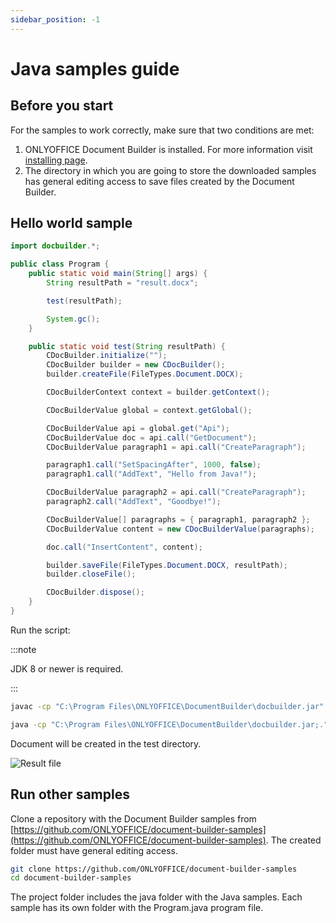 ```yaml
---
sidebar_position: -1
---
```


# Java samples guide

## Before you start

For the samples to work correctly, make sure that two conditions are met:

1. ONLYOFFICE Document Builder is installed. For more information visit [installing page](../get-started/installing.md).
2. The directory in which you are going to store the downloaded samples has general editing access to save files created by the Document Builder.

## Hello world sample

```java
import docbuilder.*;

public class Program {
    public static void main(String[] args) {
        String resultPath = "result.docx";

        test(resultPath);

        System.gc();
    }

    public static void test(String resultPath) {
        CDocBuilder.initialize("");
        CDocBuilder builder = new CDocBuilder();
        builder.createFile(FileTypes.Document.DOCX);

        CDocBuilderContext context = builder.getContext();

        CDocBuilderValue global = context.getGlobal();

        CDocBuilderValue api = global.get("Api");
        CDocBuilderValue doc = api.call("GetDocument");
        CDocBuilderValue paragraph1 = api.call("CreateParagraph");

        paragraph1.call("SetSpacingAfter", 1000, false);
        paragraph1.call("AddText", "Hello from Java!");

        CDocBuilderValue paragraph2 = api.call("CreateParagraph");
        paragraph2.call("AddText", "Goodbye!");

        CDocBuilderValue[] paragraphs = { paragraph1, paragraph2 };
        CDocBuilderValue content = new CDocBuilderValue(paragraphs);

        doc.call("InsertContent", content);

        builder.saveFile(FileTypes.Document.DOCX, resultPath);
        builder.closeFile();

        CDocBuilder.dispose();
    }
}
```

Run the script:

:::note

JDK 8 or newer is required.

:::

```sh
javac -cp "C:\Program Files\ONLYOFFICE\DocumentBuilder\docbuilder.jar" Program.java

java -cp "C:\Program Files\ONLYOFFICE\DocumentBuilder\docbuilder.jar;." Program
```

Document will be created in the test directory.

![Result file](/assets/images/docbuilder/java-result-file.png)

## Run other samples

Clone a repository with the Document Builder samples from [https://github.com/ONLYOFFICE/document-builder-samples](https://github.com/ONLYOFFICE/document-builder-samples). The created folder must have general editing access.

```bash
git clone https://github.com/ONLYOFFICE/document-builder-samples
cd document-builder-samples
```

The project folder includes the java folder with the Java samples. Each sample has its own folder with the Program.java program file.
